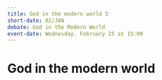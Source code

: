 ```yaml
---
title: God in the modern world 5
short-date: 02/JAN
debate: God in the Modern World
event-date: Wednesday, February 25 at 15:00
---
```

# God in the modern world